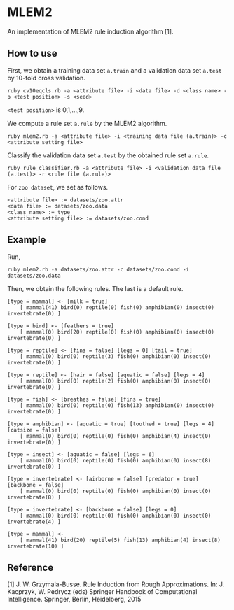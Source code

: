 # MLEM2

An implementation of MLEM2 rule induction algorithm [1].

## How to use
First, we obtain a training data set `a.train` and a validation data set `a.test` by 10-fold cross validation.
```
ruby cv10eqcls.rb -a <attribute file> -i <data file> -d <class name> -p <test position> -s <seed>
```
`<test position>` is 0,1,...,9.

We compute a rule set `a.rule` by the MLEM2 algorithm.
```
ruby mlem2.rb -a <attribute file> -i <training data file (a.train)> -c <attribute setting file>
```

Classify the validation data set `a.test` by the obtained rule set `a.rule`.
```
ruby rule_classifier.rb -a <attribute file> -i <validation data file (a.test)> -r <rule file (a.rule)>
```

For `zoo dataset`, we set as follows.
```
<attribute file> := datasets/zoo.attr
<data file> := datasets/zoo.data
<class name> := type
<attribute setting file> := datasets/zoo.cond
```

## Example 

Run, 
```
ruby mlem2.rb -a datasets/zoo.attr -c datasets/zoo.cond -i datasets/zoo.data
```
Then, we obtain the following rules.
The last is a default rule.
```
[type = mammal] <- [milk = true]
	[ mammal(41) bird(0) reptile(0) fish(0) amphibian(0) insect(0) invertebrate(0) ]

[type = bird] <- [feathers = true]
	[ mammal(0) bird(20) reptile(0) fish(0) amphibian(0) insect(0) invertebrate(0) ]

[type = reptile] <- [fins = false] [legs = 0] [tail = true]
	[ mammal(0) bird(0) reptile(3) fish(0) amphibian(0) insect(0) invertebrate(0) ]

[type = reptile] <- [hair = false] [aquatic = false] [legs = 4]
	[ mammal(0) bird(0) reptile(2) fish(0) amphibian(0) insect(0) invertebrate(0) ]

[type = fish] <- [breathes = false] [fins = true]
	[ mammal(0) bird(0) reptile(0) fish(13) amphibian(0) insect(0) invertebrate(0) ]

[type = amphibian] <- [aquatic = true] [toothed = true] [legs = 4] [catsize = false]
	[ mammal(0) bird(0) reptile(0) fish(0) amphibian(4) insect(0) invertebrate(0) ]

[type = insect] <- [aquatic = false] [legs = 6]
	[ mammal(0) bird(0) reptile(0) fish(0) amphibian(0) insect(8) invertebrate(0) ]

[type = invertebrate] <- [airborne = false] [predator = true] [backbone = false]
	[ mammal(0) bird(0) reptile(0) fish(0) amphibian(0) insect(0) invertebrate(8) ]

[type = invertebrate] <- [backbone = false] [legs = 0]
	[ mammal(0) bird(0) reptile(0) fish(0) amphibian(0) insect(0) invertebrate(4) ]

[type = mammal] <-
	[ mammal(41) bird(20) reptile(5) fish(13) amphibian(4) insect(8) invertebrate(10) ]
```

## Reference
[1] J. W. Grzymala-Busse. Rule Induction from Rough Approximations. In: J. Kacprzyk, W. Pedrycz (eds) Springer Handbook of Computational Intelligence. Springer, Berlin, Heidelberg, 2015

  
